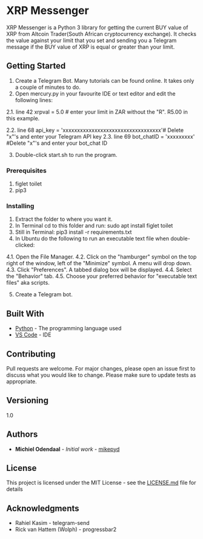 # XRP Messenger

XRP Messenger is a Python 3 library for getting the current BUY value of XRP from Altcoin Trader(South African cryptocurrency exchange). It checks the value against your limit that you set and sending you a Telegram message if the BUY value of XRP is equal or greater than your limit. 

## Getting Started

1. Create a Telegram Bot. Many tutorials can be found online. It takes only a couple of minutes to do.
2. Open mercury.py in your favourite IDE or text editor and edit the following lines:

2.1. line 42   xrpval = 5.0 # enter your limit in ZAR without the "R". R5.00 in this example.

2.2. line 68	  api_key = 'xxxxxxxxxxxxxxxxxxxxxxxxxxxxxxxxxx'# Delete "x"'s and enter your Telegram API key
2.3. line 69   bot_chatID = 'xxxxxxxxx'  #Delete "x"'s and enter your bot_chat ID 

3. Double-click start.sh to run the program.

### Prerequisites
1. figlet toilet
2. pip3

### Installing

1. Extract the folder to where you want it.
2. In Terminal cd to this folder and run: sudo apt install figlet toilet
3. Still in Terminal: pip3 install -r requirements.txt
4. In Ubuntu do the following to run an executable text file when double-clicked:

4.1. Open the File Manager.
4.2. Click on the "hamburger" symbol on the top right of the window, left of the "Minimize" symbol. A menu will drop down.
4.3. Click "Preferences". A tabbed dialog box will be displayed.
4.4. Select the "Behavior" tab.
4.5. Choose your preferred behavior for "executable text files" aka scripts.

5. Create a Telegram bot.

## Built With

* [Python](https://www.python.org/downloads/release/python-373/) - The programming language used
* [VS Code](https://code.visualstudio.com/) - IDE

## Contributing

Pull requests are welcome. For major changes, please open an issue first to discuss what you would like to change.
Please make sure to update tests as appropriate.

## Versioning

1.0 

## Authors

* **Michiel Odendaal** - *Initial work* - [mikepyd](https://github.com/mikepyd)

## License

This project is licensed under the MIT License - see the [LICENSE.md](LICENSE.md) file for details

## Acknowledgments

* Rahiel Kasim - telegram-send
* Rick van Hattem (Wolph) - progressbar2
